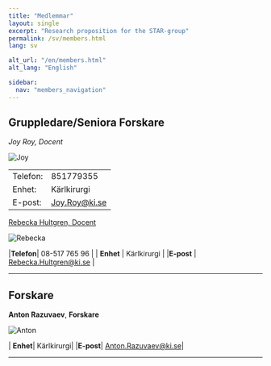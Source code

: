 ```yaml
---
title: "Medlemmar"
layout: single
excerpt: "Research proposition for the STAR-group"
permalink: /sv/members.html
lang: sv

alt_url: "/en/members.html"
alt_lang: "English"

sidebar:
  nav: "members_navigation"
---
```






## Gruppledare/Seniora Forskare

*Joy Roy, Docent*




 ![Joy](http://ki.se/sites/default/files/styles/profile/public/profile/joy-roy300.jpg "Joy")
<table> <tbody><tr class="even">    <td class="bold">Telefon:</td> <td>851779355</td> </tr> <tr class="odd"> <td class="bold">Enhet:</td> <td>Kärlkirurgi </td> </tr> <tr class="even"> <td class="bold">E-post:</td> <td><a href="mailto:Joy.Roy%40ki.se">Joy.Roy@ki.se</a></td> </tr> </tbody></table>  






<a href="/sv/members/hultgren.html">Rebecka Hultgren, Docent</a>  


![Rebecka](http://ki.se/sites/default/files/styles/profile/public/profile/hultgren-rebecka-200.jpg "Rebecka")

|**Telefon**| 08-517 765 96 |
| **Enhet**  | Kärlkirurgi   |
|**E-post** | <a href="mailto:Rebecka.Hultgren%40ki.se">Rebecka.Hultgren@ki.se</a> |

---

## Forskare

**Anton Razuvaev**, **Forskare**

![Anton](http://ki.se/sites/default/files/styles/profile/public/profile/anton-razuvaev300.jpg "Anton")

| **Enhet**|	Kärlkirurgi|
|**E-post**|	<a href="mailto:Anton.Razuvaev@ki.se">Anton.Razuvaev@ki.se</a>|

---
